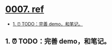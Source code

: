 # [0007. ref](https://github.com/Tdahuyou/react/tree/main/0007.%20ref)

<!-- region:toc -->
- [1. ⏰ TODO：完善 demo，和笔记。](#1-⏰-todo完善-demo和笔记)
<!-- endregion:toc -->

## 1. ⏰ TODO：完善 demo，和笔记。
